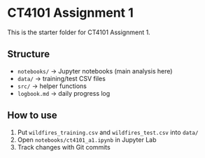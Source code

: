 # CT4101 Assignment 1

This is the starter folder for CT4101 Assignment 1.

## Structure
- `notebooks/` → Jupyter notebooks (main analysis here)
- `data/` → training/test CSV files
- `src/` → helper functions
- `logbook.md` → daily progress log

## How to use
1. Put `wildfires_training.csv` and `wildfires_test.csv` into `data/`
2. Open `notebooks/ct4101_a1.ipynb` in Jupyter Lab
3. Track changes with Git commits
